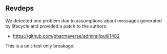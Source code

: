 ## Revdeps

We detected one problem due to assumptions about messages generated by lifecycle and provided a patch to the authors:

- https://github.com/pharmaverse/admiral/pull/1482

This is a unit-test only breakage.

